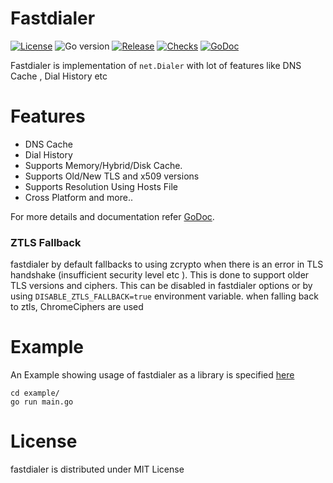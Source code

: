 # Fastdialer

[![License](https://img.shields.io/github/license/khulnasoft-labs/fastdialer)](LICENSE.md)
![Go version](https://img.shields.io/github/go-mod/go-version/khulnasoft-labs/fastdialer?filename=go.mod)
[![Release](https://img.shields.io/github/release/khulnasoft-labs/fastdialer)](https://github.com/khulnasoft-labs/fastdialer/releases/)
[![Checks](https://github.com/khulnasoft-labs/fastdialer/actions/workflows/build-test.yml/badge.svg)](https://github.com/khulnasoft-labs/fastdialer/actions/workflows/build-test.yml)
[![GoDoc](https://pkg.go.dev/badge/khulnasoft-labs/fastdialer)](https://pkg.go.dev/github.com/khulnasoft-labs/fastdialer/fastdialer)


Fastdialer is implementation of `net.Dialer` with lot of features like DNS Cache , Dial History etc

# Features

- DNS Cache
- Dial History
- Supports Memory/Hybrid/Disk Cache.
- Supports Old/New TLS and x509 versions
- Supports Resolution Using Hosts File
- Cross Platform and more..

For more details and documentation refer [GoDoc](https://pkg.go.dev/github.com/khulnasoft-labs/fastdialer/fastdialer).


### ZTLS Fallback

fastdialer by default fallbacks to using zcrypto when there is an error in TLS handshake (insufficient security level etc ). This is done to support older TLS versions and ciphers. This can be disabled in fastdialer options or by using `DISABLE_ZTLS_FALLBACK=true` environment variable. when falling back to ztls, ChromeCiphers are used

# Example

An Example showing usage of fastdialer as a library is specified [here](./example/main.go)

```
cd example/
go run main.go
```

# License

fastdialer is distributed under MIT License
